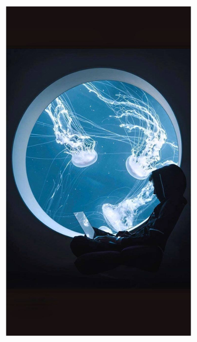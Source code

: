 ![This is my profile](https://github.com/JaphiaChen/markdown-portfolio/blob/main/_includes/67BC50B2-E422-4ABE-901E-B6F324F021FE.jpeg)

